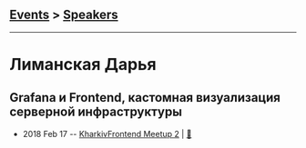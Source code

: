 ## [Events](../README.md) > [Speakers](../speakers.md)
---

# Лиманская Дарья

## Grafana и Frontend, кастомная визуализация серверной инфраструктуры
- 2018 Feb 17 -- [KharkivFrontend Meetup 2](https://youtu.be/ZyUHzLylcGA)  | [:notebook:](https://drive.google.com/drive/folders/1qGsqMzZlNzL1-8QJWyj-4AOY9kAXiKYN)  

